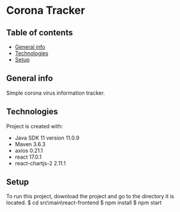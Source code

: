 # Corona Tracker
## Table of contents
* [General info](#general-info)
* [Technologies](#technologies)
* [Setup](#setup)

## General info
Simple corona virus information tracker.

## Technologies
Project is created with:
* Java SDK 11 version 11.0.9
* Maven 3.6.3
* axios 0.21.1
* react 17.0.1
* react-chartjs-2 2.11.1

## Setup
To run this project, download the project and go to the directory it is located.
$ cd src\main\react-frontend
$ npm install
$ npm start
